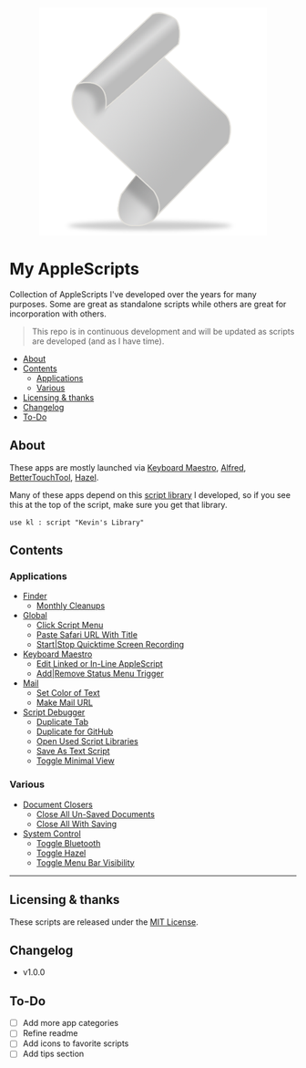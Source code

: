 <p align="center"> <img src="./imgs/script.png"> </p>

# My AppleScripts

Collection of AppleScripts I've developed over the years for many purposes. Some are great as standalone scripts while others are great for incorporation with others.

> This repo is in continuous development and will be updated as scripts are developed (and as I have time).


<!-- TOC depthFrom:2 -->

- [About](#about)
- [Contents](#contents)
    - [Applications](#applications)
    - [Various](#various)
- [Licensing & thanks](#licensing--thanks)
- [Changelog](#changelog)
- [To-Do](#to-do)

<!-- /TOC -->

<a id="about"></a>
## About

These apps are mostly launched via [Keyboard Maestro][kmapp], [Alfred][alfredapp], [BetterTouchTool][bttapp], [Hazel][hazelapp].

Many of these apps depend on this [script library][kevinsLib] I developed, so if you see this at the top of the script, make sure you get that library.
```AppleScript
use kl : script "Kevin's Library"
```

## Contents

<a id="Applications"></a>
### Applications
- [Finder][finder]
    - [Monthly Cleanups][2f34cbb7]
- [Global][global]
    - [Click Script Menu][d1c0746f]
    - [Paste Safari URL With Title](./Global/Paste%20Safari%20URL%20With%20Title.applescript)
    - [Start|Stop Quicktime Screen Recording](./Global/Start|Stop%20Quicktime%20Screen%20Recording.applescript)
- [Keyboard Maestro][km]
    - [Edit Linked or In-Line AppleScript](./Keyboard%20Maestro/Edit%20Linked%20or%20In-Line%20AppleScript.applescript)
    - [Add|Remove Status Menu Trigger](./Keyboard%20Maestro/Add|Remove%20Status%20Menu%20Trigger)
- [Mail][mail]
    - [Set Color of Text](./Mail/Set%20Color%20of%20Text.applescript)
    - [Make Mail URL](./Mail/Make%20Mail%20URL.applescript)
- [Script Debugger][sdb]
    - [Duplicate Tab](./Script%20Debugger/Duplicate%20Tab.applescript)
    - [Duplicate for GitHub](./Script%20Debugger/Duplicate%20for%20GitHub.applescript)
    - [Open Used Script Libraries](./Script%20Debugger/Open%20Used%20Script%20Libraries.applescript)
    - [Save As Text Script](./Script%20Debugger/Save%20As%20Text%20Script.applescript)
    - [Toggle Minimal View](./Script%20Debugger/Toggle%20Minimal%20View.applescript)

[2f34cbb7]: ./Finder/Monthly%20Cleanups.applescript
[d1c0746f]: ./Global/Click%20Script%20Menu.applescript


<a id="Various"></a>
### Various
- [Document Closers][docclosers]
    - [Close All Un-Saved Documents](./Document%20Closers/Close%20All%20Un-Saved%20Documents.applescript)
    - [Close All With Saving](./Document%20Closers/Close%20All%20With%20Saving.applescript)
- [System Control][sc]
    - [Toggle Bluetooth](./System%20Control/Toggle%20Bluetooth.applescript)
    - [Toggle Hazel](./System%20Control/Toggle%20Hazel.applescript)
    - [Toggle Menu Bar Visibility](./System%20Control/Toggle%20Menu%20Bar%20Visibility.applescript)

---

<a id="licensing--thanks"></a>
## Licensing & thanks
These scripts are released under the [MIT License][mit].


<a id="changelog"></a>
## Changelog

- v1.0.0

## To-Do
- [ ] Add more app categories
- [ ] Refine readme
- [ ] Add icons to favorite scripts
- [ ] Add tips section

<!-- External links -->
[alfredapp]: https://www.alfredapp.com/
[bttapp]: https://folivora.ai/
[kmapp]: https://www.keyboardmaestro.com/
[hazelapp]: https://www.noodlesoft.com/


<!-- My GitHub links -->
[kevinsLib]: https://github.com/kevin-funderburg/AppleScript-libraries/blob/master/Kevin's%20Library.applescript

<!-- Sub directories -->
[blob]: https://github.com/kevin-funderburg/AppleScripts/blob/master/
[docclosers]: https://github.com/kevin-funderburg/AppleScripts/tree/master/Document%20Closers
[finder]:https://github.com/kevin-funderburg/AppleScripts/tree/master/Finder
[global]: https://github.com/kevin-funderburg/AppleScripts/tree/master/Global
[km]: ./Keyboard%20Maestro
[mail]: https://github.com/kevin-funderburg/AppleScripts/tree/master/mail
[mit]: https://github.com/kevin-funderburg/AppleScripts/blob/master/LICENSE.txt
[sdb]: ./Script%20Debugger
[sc]: https://github.com/kevin-funderburg/AppleScripts/blob/master/System%20Control
